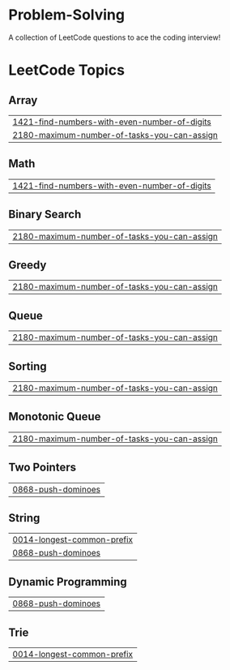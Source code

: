 # Problem-Solving
A collection of LeetCode questions to ace the coding interview! 

<!---LeetCode Topics Start-->
# LeetCode Topics
## Array
|  |
| ------- |
| [1421-find-numbers-with-even-number-of-digits](https://github.com/JV456/Problem-Solving/tree/master/1421-find-numbers-with-even-number-of-digits) |
| [2180-maximum-number-of-tasks-you-can-assign](https://github.com/JV456/Problem-Solving/tree/master/2180-maximum-number-of-tasks-you-can-assign) |
## Math
|  |
| ------- |
| [1421-find-numbers-with-even-number-of-digits](https://github.com/JV456/Problem-Solving/tree/master/1421-find-numbers-with-even-number-of-digits) |
## Binary Search
|  |
| ------- |
| [2180-maximum-number-of-tasks-you-can-assign](https://github.com/JV456/Problem-Solving/tree/master/2180-maximum-number-of-tasks-you-can-assign) |
## Greedy
|  |
| ------- |
| [2180-maximum-number-of-tasks-you-can-assign](https://github.com/JV456/Problem-Solving/tree/master/2180-maximum-number-of-tasks-you-can-assign) |
## Queue
|  |
| ------- |
| [2180-maximum-number-of-tasks-you-can-assign](https://github.com/JV456/Problem-Solving/tree/master/2180-maximum-number-of-tasks-you-can-assign) |
## Sorting
|  |
| ------- |
| [2180-maximum-number-of-tasks-you-can-assign](https://github.com/JV456/Problem-Solving/tree/master/2180-maximum-number-of-tasks-you-can-assign) |
## Monotonic Queue
|  |
| ------- |
| [2180-maximum-number-of-tasks-you-can-assign](https://github.com/JV456/Problem-Solving/tree/master/2180-maximum-number-of-tasks-you-can-assign) |
## Two Pointers
|  |
| ------- |
| [0868-push-dominoes](https://github.com/JV456/Problem-Solving/tree/master/0868-push-dominoes) |
## String
|  |
| ------- |
| [0014-longest-common-prefix](https://github.com/JV456/Problem-Solving/tree/master/0014-longest-common-prefix) |
| [0868-push-dominoes](https://github.com/JV456/Problem-Solving/tree/master/0868-push-dominoes) |
## Dynamic Programming
|  |
| ------- |
| [0868-push-dominoes](https://github.com/JV456/Problem-Solving/tree/master/0868-push-dominoes) |
## Trie
|  |
| ------- |
| [0014-longest-common-prefix](https://github.com/JV456/Problem-Solving/tree/master/0014-longest-common-prefix) |
<!---LeetCode Topics End-->